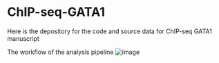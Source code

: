 # ChIP-seq-GATA1
Here is the depository for the code and source data for ChIP-seq GATA1 manuscript

The workflow of the analysis pipeline
![image](https://user-images.githubusercontent.com/102995282/174542336-9738bbfa-b282-43e2-9749-e1f5588f673a.png)
